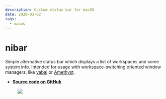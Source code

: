 ```yaml
---
description: Custom status bar for macOS
date: 2020-03-02
tags:
  - macos
---
```


# nibar

Simple alternative status bar which displays a list of workspaces and some
system info. Intended for usage with workspace-switching oriented window
managers, like [yabai](https://github.com/koekeishiya/yabai) or
[Amethyst](https://github.com/ianyh/Amethyst).

- **[Source code on GitHub](https://github.com/kkga/nibar)**

<figure class="full-bleed">
  <img src="https://raw.githubusercontent.com/kkga/nibar/master/ss.png" />
</figure>
